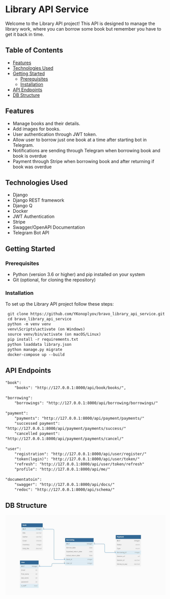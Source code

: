 # Library API Service

Welcome to the Library API project!
This API is designed to manage the library work, where you can borrow some book but remember you have to get it back in time.

## Table of Contents

- [Features](#features)
- [Technologies Used](#technologies-used)
- [Getting Started](#getting-started)
  - [Prerequisites](#prerequisites)
  - [Installation](#installation)
- [API Endpoints](#api-endpoints)
- [DB Structure](#db-structure)

## Features

- Manage books and their details.
- Add images for books.
- User authentication through JWT token.
- Allow user to borrow just one book at a time after starting bot in Telegram.
- Notifications are sending through Telegram when borrowing book and book is overdue
- Payment through Stripe when borrowing book and after returning if book was overdue

## Technologies Used
* Django
* Django REST framework
* Django Q
* Docker
* JWT Authentication
* Stripe
* Swagger/OpenAPI Documentation
* Telegram Bot API


## Getting Started

### Prerequisites
* Python (version 3.6 or higher) and pip installed on your system
* Git (optional, for cloning the repository)


### Installation
To set up the Library API project follow these steps:
```shell
 git clone https://github.com/YKonoplyov/bravo_library_api_service.git
 cd bravo_library_api_service
 python -m venv venv
 venv\Scripts\activate (on Windows)
 source venv/bin/activate (on macOS/Linux)
 pip install -r requirements.txt
 python loaddata library.json
 python manage.py migrate
 docker-compose up --build
```
## API Endpoints
```
"book":
    "books": "http://127.0.0.1:8000/api/book/books/",
    
"borrowing":
    "borrowings": "http://127.0.0.1:8000/api/borrowing/borrowings/"
    
"payment":
    "payments": "http://127.0.0.1:8000/api/payment/payments/"
    "successed payment": "http://127.0.0.1:8000/api/payment/payments/success/"
    "cancelled payment": "http://127.0.0.1:8000/api/payment/payments/cancel/"

"user":
    "registration": "http://127.0.0.1:8000/api/user/register/"
    "token(login)": "http://127.0.0.1:8000/api/user/token/"
    "refresh": "http://127.0.0.1:8000/api/user/token/refresh"
    "profile": "http://127.0.0.1:8000/api/me/"

"documentatoin": 
    "swagger": "http://127.0.0.1:8000/api/docs/" 
    "redoc": "http://127.0.0.1:8000/api/schema/"
```
## DB Structure

![db structure](lib_db.jpg)
